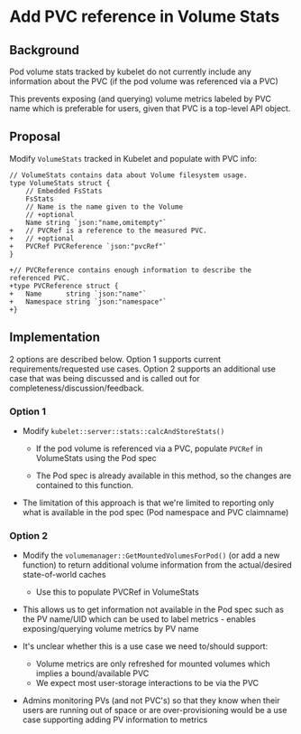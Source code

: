 # Add PVC reference in Volume Stats

## Background
Pod volume stats tracked by kubelet do not currently include any information about the PVC (if the pod volume was referenced via a PVC)

This prevents exposing (and querying) volume metrics labeled by PVC name which is preferable for users, given that PVC is a top-level API object.

## Proposal

Modify ```VolumeStats``` tracked in Kubelet and populate with PVC info:

```
// VolumeStats contains data about Volume filesystem usage.
type VolumeStats struct {
	// Embedded FsStats
	FsStats
	// Name is the name given to the Volume
	// +optional
	Name string `json:"name,omitempty"`
+	// PVCRef is a reference to the measured PVC.
+	// +optional
+	PVCRef PVCReference `json:"pvcRef"`
}

+// PVCReference contains enough information to describe the referenced PVC.
+type PVCReference struct {
+	Name      string `json:"name"`
+	Namespace string `json:"namespace"`
+}
```

## Implementation
2 options are described below. Option 1 supports current requirements/requested use cases. Option 2 supports an additional use case that was being discussed and is called out for completeness/discussion/feedback.

### Option 1
- Modify ```kubelet::server::stats::calcAndStoreStats()```
    - If the pod volume is referenced via a PVC, populate ```PVCRef``` in VolumeStats using the Pod spec

    - The Pod spec is already available in this method, so the changes are contained to this function.

- The limitation of this approach is that we're limited to reporting only what is available in the pod spec (Pod namespace and PVC claimname)

### Option 2
- Modify the ```volumemanager::GetMountedVolumesForPod()``` (or add a new function) to return additional volume information from the actual/desired state-of-world caches
    - Use this to populate PVCRef in VolumeStats

- This allows us to get information not available in the Pod spec such as the PV name/UID which can be used to label metrics - enables exposing/querying volume metrics by PV name
- It's unclear whether this is a use case we need to/should support:
  * Volume metrics are only refreshed for mounted volumes which implies a bound/available PVC
  * We expect most user-storage interactions to be via the PVC
- Admins monitoring PVs (and not PVC's) so that they know when their users are running out of space or are over-provisioning would be a use case supporting adding PV information to
  metrics





